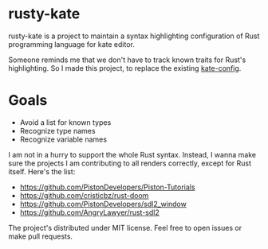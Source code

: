 # rusty-kate
rusty-kate is a project to maintain a syntax highlighting configuration of Rust programming language for kate editor.

Someone reminds me that we don't have to track known traits for Rust's highlighting.
So I made this project, to replace the existing [kate-config](https://github.com/rust-lang/kate-config/).

# Goals
- Avoid a list for known types
- Recognize type names
- Recognize variable names

I am not in a hurry to support the whole Rust syntax.
Instead, I wanna make sure the projects I am contributing to all renders correctly, except for Rust itself.
Here's the list:
- https://github.com/PistonDevelopers/Piston-Tutorials
- https://github.com/cristicbz/rust-doom
- https://github.com/PistonDevelopers/sdl2_window
- https://github.com/AngryLawyer/rust-sdl2

The project's distributed under MIT license. Feel free to open issues or make pull requests.
